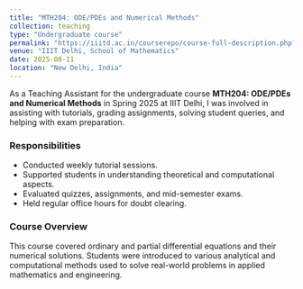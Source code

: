 ```yaml
---
title: "MTH204: ODE/PDEs and Numerical Methods"
collection: teaching
type: "Undergraduate course"
permalink: "https://iiitd.ac.in/courserepo/course-full-description.php?course_number=MTH204"
venue: "IIIT Delhi, School of Mathematics"
date: 2025-08-11
location: "New Delhi, India"
---
```


As a Teaching Assistant for the undergraduate course **MTH204: ODE/PDEs and Numerical Methods** in Spring 2025 at IIIT Delhi, I was involved in assisting with tutorials, grading assignments, solving student queries, and helping with exam preparation. 

### Responsibilities
- Conducted weekly tutorial sessions.
- Supported students in understanding theoretical and computational aspects.
- Evaluated quizzes, assignments, and mid-semester exams.
- Held regular office hours for doubt clearing.

### Course Overview
This course covered ordinary and partial differential equations and their numerical solutions. Students were introduced to various analytical and computational methods used to solve real-world problems in applied mathematics and engineering.
